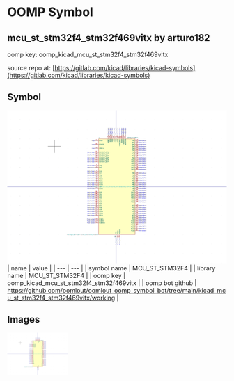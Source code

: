 # OOMP Symbol  
## mcu_st_stm32f4_stm32f469vitx  by arturo182  
  
oomp key: oomp_kicad_mcu_st_stm32f4_stm32f469vitx  
  
source repo at: [https://gitlab.com/kicad/libraries/kicad-symbols](https://gitlab.com/kicad/libraries/kicad-symbols)  
## Symbol  
  
[![working.png](working_600.png)](working.png)  
| name | value | 
| --- | --- | 
| symbol name | MCU_ST_STM32F4 | 
| library name | MCU_ST_STM32F4 | 
| oomp key | oomp_kicad_mcu_st_stm32f4_stm32f469vitx | 
| oomp bot github | https://github.com/oomlout/oomlout_oomp_symbol_bot/tree/main/kicad_mcu_st_stm32f4_stm32f469vitx/working | 
## Images  
  
[![working.png](working_140.png)](working.png)  
